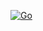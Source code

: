[![Go](https://github.com/esamori27/cicd-ex02/actions/workflows/go.yml/badge.svg)](https://github.com/esamori27/cicd-ex02/actions/workflows/go.yml)
